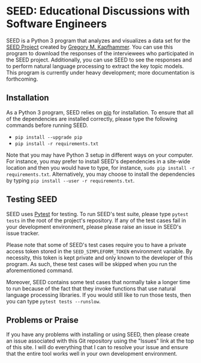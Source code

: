 # SEED: Educational Discussions with Software Engineers

SEED is a Python 3 program that analyzes and visualizes a data set for the [SEED
Project](http://www.cs.allegheny.edu/sites/gkapfham/seed/) created by [Gregory
M. Kapfhammer](http://www.cs.allegheny.edu/sites/gkapfham/). You can use this
program to download the responses of the interviewees who participated in the
SEED project. Additionally, you can use SEED to see the responses and to perform
natural language processing to extract the key topic models. This program is
currently under heavy development; more documentation is forthcoming.

## Installation

As a Python 3 program, SEED relies on
[pip](https://pip.pypa.io/en/stable/installing/) for installation. To ensure
that all of the dependencies are installed correctly, please type the following
commands before running SEED.

- `pip install --upgrade pip`
- `pip install -r requirements.txt`

Note that you may have Python 3 setup in different ways on your computer. For
instance, you may prefer to install SEED's dependencies in a site-wide
location and then you would have to type, for instance, `sudo pip install -r
requirements.txt`. Alternatively, you may choose to install the dependencies by
typing `pip install --user -r requirements.txt`.

## Testing SEED

SEED uses [Pytest](https://docs.pytest.org/en/latest/) for testing. To run
SEED's test suite, please type `pytest tests` in the root of the project's
repository. If any of the test cases fail in your development environment,
please please raise an issue in SEED's issue tracker.

Please note that some of SEED's test cases require you to have a private access
token stored in the `SEED_SIMPLEFORM_TOKEN` environment variable. By necessity,
this token is kept private and only known to the developer of this program. As
such, these test cases will be skipped when you run the aforementioned command.

Moreover, SEED contains some test cases that normally take a longer time to run
because of the fact that they invoke functions that use natural language
processing libraries. If you would still like to run those tests, then you can
type `pytest tests --runslow`.

## Problems or Praise

If you have any problems with installing or using SEED, then please create an
issue associated with this Git repository using the "Issues" link at the top of
this site. I will do everything that I can to resolve your issue and ensure that
the entire tool works well in your own development environment.
